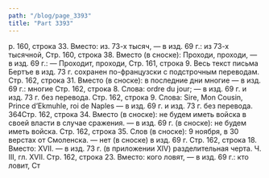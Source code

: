 ```yaml
---
path: "/blog/page_3393"
title: "Part 3393"
---
```


р. 160, строка 33.
Вместо: из. 73-х тысяч, — в изд. 69 г.: из 73-х тысячной,
Стр. 160, строка 38.
Вместо (в сноске): Проходи, проходи, — в изд. 69 г.: — Проходит, проходи,
Стр. 161, строка 9.
Весь текст письма Бертъе в изд. 73 г. сохранен по-французски с подстрочным переводам.
Стр. 162, строка 31.
Вместо (в сноске): в последние дни многие — в изд. 69 г.: многие
Стр. 162, строка 8.
Слова: ordre du jour; — в изд. 69 г. и изд. 73 г. без перевода.
Стр. 162, строка 9.
Слова: Sire, Mon Cousin, Prince d’Ekmuhle, roi de Naples — в изд. 69 г. и изд. 73 г. без перевода.
364Стр. 162, строка 34.
Вместо (в сноске): не будем иметь войска в своей власти в случае сражения. — в изд. 69 г. (в сноске): не будем иметь войска.
Стр. 162, строка 35.
Слов (в сноске): 9 ноября, в 30 верстах от Смоленска. — нет (в сноске) в изд. 69 г.
Стр. 162, строка 18.
Вместо: XVII. — в изд. 73 г. (в приложении XIV) разделительная черта.
Ч. III, гл. XVII.
Стр. 162, строка 23.
Вместо: кого ловят, — в изд. 69 г.: кто ловит,
Ст
